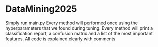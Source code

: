 # DataMining2025
Simply run main.py 
Every method will performed once using the hyperparameters that we found during tuning.
Every method will print a classification report, a confusion matrix and a list of the most important features.
All code is explained clearly with comments